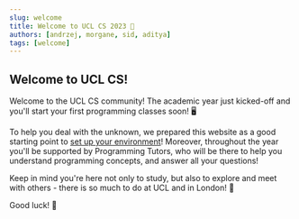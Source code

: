 ```yaml
---
slug: welcome
title: Welcome to UCL CS 2023 👋
authors: [andrzej, morgane, sid, aditya]
tags: [welcome]
---
```


## Welcome to UCL CS!

Welcome to the UCL CS community! The academic year just kicked-off and you'll start your first programming classes soon! 🖥️

To help you deal with the unknown, we prepared this website as a good starting point to [set up your environment](docs/set-up-environment)!
Moreover, throughout the year you'll be supported by Programming Tutors, who will be there to help you understand programming concepts, and answer all your questions!

Keep in mind you're here not only to study, but also to explore and meet with others - there is so much to do at UCL and in London! 🎉

Good luck! 🥳
